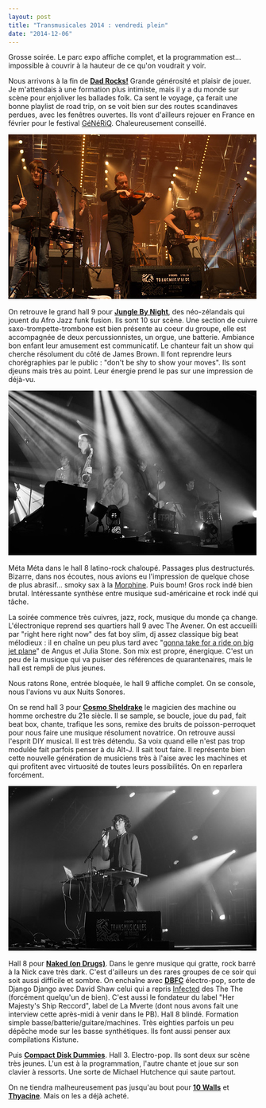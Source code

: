 ```yaml
---
layout: post
title: "Transmusicales 2014 : vendredi plein"
date: "2014-12-06"
---
```


Grosse soirée. Le parc expo affiche complet, et la programmation est... impossible à couvrir à la hauteur de ce qu'on voudrait y voir.

Nous arrivons à la fin de **[Dad Rocks!](http://music.dadrocksmusic.com/)** Grande générosité et plaisir de jouer. Je m'attendais à une formation plus intimiste, mais il y a du monde sur scène pour enjoliver les ballades folk. Ca sent le voyage, ça ferait une bonne playlist de road trip, on se voit bien sur des routes scandinaves perdues, avec les fenêtres ouvertes. Ils vont d'ailleurs rejouer en France en février pour le festival [GéNéRiQ](http://generiq-festival.com/). Chaleureusement conseillé.

[![IMGP9022](images/15770795418_b1618a592e.jpg)](https://www.flickr.com/photos/31719094@N04/15770795418 "IMGP9022 by bamthomas, on Flickr")

On retrouve le grand hall 9 pour **[Jungle By Night](https://www.facebook.com/junglebynight)**, des néo-zélandais qui jouent du Afro Jazz funk fusion. Ils sont 10 sur scène. Une section de cuivre saxo-trompette-trombone est bien présente au coeur du groupe, elle est accompagnée de deux percussionnistes, un orgue, une batterie. Ambiance bon enfant leur amusement est communicatif. Le chanteur fait un show qui cherche résolument du côté de James Brown. Il font reprendre leurs chorégraphies par le public : "don't be shy to show your moves". Ils sont djeuns mais très au point. Leur énergie prend le pas sur une impression de déjà-vu.

[![IMGP9028](images/15772472137_ab0d611a6b.jpg)](https://www.flickr.com/photos/31719094@N04/15772472137 "IMGP9028 by bamthomas, on Flickr")

Méta Méta dans le hall 8 latino-rock chaloupé. Passages plus destructurés. Bizarre, dans nos écoutes, nous avions eu l'impression de quelque chose de plus abrasif... smoky sax à la [Morphine](http://fr.wikipedia.org/wiki/Morphine_%28groupe%29). Puis boum! Gros rock indé bien brutal. Intéressante synthèse entre musique sud-américaine et rock indé qui tâche.

La soirée commence très cuivres, jazz, rock, musique du monde ça change. L'électronique reprend ses quartiers hall 9 avec The Avener. On est accueilli par "right here right now" des fat boy slim, dj assez classique big beat mélodieux : il en chaîne un peu plus tard avec "[gonna take for a ride on big jet plane](https://www.youtube.com/watch?v=yFTvbcNhEgc)" de Angus et Julia Stone. Son mix est propre, énergique. C'est un peu de la musique qui va puiser des références de quarantenaires, mais le hall est rempli de plus jeunes.

Nous ratons Rone, entrée bloquée, le hall 9 affiche complet. On se console, nous l'avions vu aux Nuits Sonores.

On se rend hall 3 pour **[Cosmo Sheldrake](http://www.cosmosheldrake.com/)** le magicien des machine ou homme orchestre du 21e siècle. Il se sample, se boucle, joue du pad, fait beat box, chante, trafique les sons, remixe des bruits de poisson-perroquet pour nous faire une musique résolument novatrice. On retrouve aussi l'esprit DIY musical. Il est très détendu. Sa voix quand elle n'est pas trop modulée fait parfois penser à du Alt-J. Il sait tout faire. Il représente bien cette nouvelle génération de musiciens très à l'aise avec les machines et qui profitent avec virtuosité de toutes leurs possibilités. On en reparlera forcément.

[![IMGP9048](images/15772475577_beb7aa253f.jpg)](https://www.flickr.com/photos/31719094@N04/15772475577 "IMGP9048 by bamthomas, on Flickr")

Hall 8 pour **[Naked (on Drugs)](http://nakedondrugs.bandcamp.com/)**. Dans le genre musique qui gratte, rock barré à la Nick cave très dark. C'est d'ailleurs un des rares groupes de ce soir qui soit aussi difficile et sombre. On enchaîne avec [**DBFC**](https://soundcloud.com/dbfc) électro-pop, sorte de Django Django avec David Shaw celui qui a repris [Infected](https://www.youtube.com/watch?v=HwYfMU9ehZ8) des The The (forcément quelqu'un de bien). C'est aussi le fondateur du label "Her Majesty's Ship Reccord", label de La Mverte (dont nous avons fait une interview cette après-midi à venir dans le PB). Hall 8 blindé. Formation simple basse/batterie/guitare/machines. Très eighties parfois un peu dépêche mode sur les basse synthétiques. Ils font aussi penser aux compilations Kistune.

Puis **[Compact Disk Dummies](https://soundcloud.com/compact-disk-dummies)**. Hall 3. Electro-pop. Ils sont deux sur scène très jeunes. L'un est à la programmation, l'autre chante et joue sur son clavier à ressorts. Une sorte de Michael Hutchence qui saute partout.

On ne tiendra malheureusement pas jusqu'au bout pour **[10 Walls](https://soundcloud.com/tenwallsmusic)** et **[Thyacine](https://soundcloud.com/thylacinew)**. Mais on les a déjà acheté.
